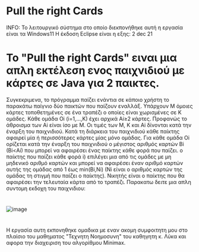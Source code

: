 # Pull the right Cards

INFO: Το λειτουργικό σύστημα στο οποίο διεκπονήθηκε αυτή η εργασία είναι τα Windows11 Η έκδοση Eclipse είναι η εξης: 2 dec 21


# Το "Pull the right Cards" ειναι μια απλη εκτέλεση ενος παιχνιδιού με κάρτες σε Java για 2 παικτες.



Συγκεκριμενα, το πρόγραμμα παίζει ενάντια σε κάποιο χρήστη το παρακάτω παίγνιο δύο παικτών που παίζουν εναλλάξ. Υπάρχουν Μ όμοιες κάρτες τοποθετημένες σε ένα τραπέζι ο οποίες είναι χωρισμένες σε Κ ομάδες. Κάθε ομάδα Oi (i=1,…,K) έχει αρχικά Ai≥2 κάρτες. Προφανώς το άθροισμα των Ai είναι ίσο με Μ. Οι τιμές των Μ, Κ και Ai δίνονται κατά την έναρξη του παιχνιδιού. 
Κατά τη διάρκεια του παιχνιδιού κάθε παίκτης αφαιρεί μία ή περισσότερες κάρτες μίας μόνο ομάδας. 
Για κάθε ομάδα Οi ορίζεται κατά την έναρξη του παιχνιδιού ο μέγιστος αριθμός καρτών Βi (Bi<Ai) που μπορεί να αφαιρέσει ένας παίκτης κάθε φορά που παίζει. ο παίκτης που παίζει κάθε φορά i) επιλέγει μια από τις ομάδες με μη μηδενικό αριθμό καρτών και μπορεί να αφαιρέσει έναν αριθμό καρτών αυτής της ομάδας από 1 έως min(Βi,Ni) (Ni είναι ο 
αριθμός καρτών της ομάδας τη στιγμή που παίζει ο παίκτης). Νικητής είναι ο παίκτης που θα αφαιρέσει την τελευταία κάρτα από το τραπέζι.
Παρακατω δειτε μια απλη συντομη εκδοχη του παιχνιδιου:

#
#
#



![image](https://github.com/StavroulaKoutsikou/Pull-the-right-Cards-/assets/72344015/bd2801e0-e5c2-4582-8fdb-831d4c628d88)

#
Η εργασία αυτη εκπονηθηκε ομαδικα με εναν ακομη συμφοιτητη μου στο πλαίσιο του μαθηματος "Τεχνητη Νοημοσυνη" του καθηγητη κ. Λύκα και αφορα την διαχειριση του αλγορίθμου Minimax. 

